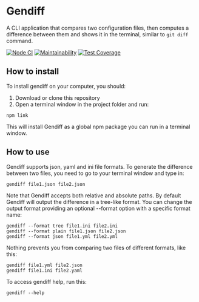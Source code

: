 # Gendiff

A CLI application that compares two configuration files, then computes a difference between them and shows it in the terminal, similar to `git diff` command.

[![Node CI](https://github.com/siniiitsa/frontend-project-lvl2/workflows/Node%20CI/badge.svg)](https://github.com/siniiitsa/frontend-project-lvl2/actions)
[![Maintainability](https://api.codeclimate.com/v1/badges/4c9931ddd90cd1bd16cd/maintainability)](https://codeclimate.com/github/siniiitsa/frontend-project-lvl2/maintainability)
[![Test Coverage](https://api.codeclimate.com/v1/badges/4c9931ddd90cd1bd16cd/test_coverage)](https://codeclimate.com/github/siniiitsa/frontend-project-lvl2/test_coverage)

## How to install

To install gendiff on your computer, you should:

1. Download or clone this repository
2. Open a terminal window in the project folder and run:

```
npm link
```

This will install Gendiff as a global npm package you can run in a terminal window.

## How to use

Gendiff supports json, yaml and ini file formats. To generate the difference between two files, you need to go to your terminal window and type in:

```
gendiff file1.json file2.json
```

Note that Gendiff accepts both relative and absolute paths. By default Gendiff will output the difference in a tree-like format. You can change the output format providing an optional --format option with a specific format name:

```
gendiff --format tree file1.ini file2.ini
gendiff --format plain file1.json file2.json
gendiff --format json file1.yml file2.yml
```

Nothing prevents you from comparing two files of different formats, like this:

```
gendiff file1.yml file2.json
gendiff file1.ini file2.yaml
```

To access gendiff help, run this:

```
gendiff --help
```

